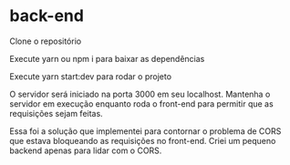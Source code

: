 # back-end

Clone o repositório

Execute yarn ou npm i para baixar as dependências

Execute yarn start:dev para rodar o projeto

O servidor será iniciado na porta 3000 em seu localhost. Mantenha o servidor em execução enquanto roda o front-end para permitir que as requisições sejam feitas.

Essa foi a solução que implementei para contornar o problema de CORS que estava bloqueando as requisições no front-end. Criei um pequeno backend apenas para lidar com o CORS.
